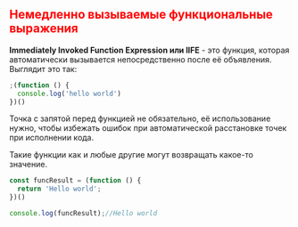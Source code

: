 ## <font color="red">Немедленно вызываемые функциональные выражения</font>

<b>Immediately Invoked Function Expression или IIFE</b> - это функция, которая автоматически вызывается непосредственно после её объявления. Выглядит это так:

```js
;(function () {
  console.log('hello world')
})()
```

Точка с запятой перед функцией не обязательно, её использование нужно, чтобы избежать ошибок при автоматической расстановке точек при исполнении кода.

Такие функции как и любые другие могут возвращать какое-то значение.

```js
const funcResult = (function () {
  return 'Hello world';
})()

console.log(funcResult);//Hello world
```